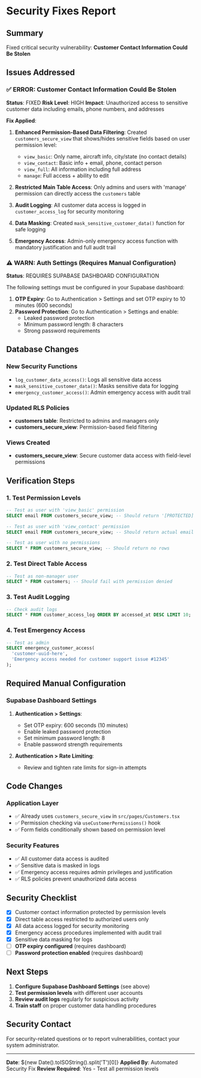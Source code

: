 # Security Fixes Report

## Summary
Fixed critical security vulnerability: **Customer Contact Information Could Be Stolen**

## Issues Addressed

### ✅ ERROR: Customer Contact Information Could Be Stolen
**Status**: FIXED
**Risk Level**: HIGH
**Impact**: Unauthorized access to sensitive customer data including emails, phone numbers, and addresses

**Fix Applied**:
1. **Enhanced Permission-Based Data Filtering**: Created `customers_secure_view` that shows/hides sensitive fields based on user permission level:
   - `view_basic`: Only name, aircraft info, city/state (no contact details)  
   - `view_contact`: Basic info + email, phone, contact person
   - `view_full`: All information including full address
   - `manage`: Full access + ability to edit

2. **Restricted Main Table Access**: Only admins and users with 'manage' permission can directly access the `customers` table

3. **Audit Logging**: All customer data access is logged in `customer_access_log` for security monitoring

4. **Data Masking**: Created `mask_sensitive_customer_data()` function for safe logging

5. **Emergency Access**: Admin-only emergency access function with mandatory justification and full audit trail

### ⚠️ WARN: Auth Settings (Requires Manual Configuration)
**Status**: REQUIRES SUPABASE DASHBOARD CONFIGURATION

The following settings must be configured in your Supabase dashboard:

1. **OTP Expiry**: Go to Authentication > Settings and set OTP expiry to 10 minutes (600 seconds)
2. **Password Protection**: Go to Authentication > Settings and enable:
   - Leaked password protection
   - Minimum password length: 8 characters
   - Strong password requirements

## Database Changes

### New Security Functions
- `log_customer_data_access()`: Logs all sensitive data access
- `mask_sensitive_customer_data()`: Masks sensitive data for logging  
- `emergency_customer_access()`: Admin emergency access with audit trail

### Updated RLS Policies
- **customers table**: Restricted to admins and managers only
- **customers_secure_view**: Permission-based field filtering

### Views Created
- **customers_secure_view**: Secure customer data access with field-level permissions

## Verification Steps

### 1. Test Permission Levels
```sql
-- Test as user with 'view_basic' permission
SELECT email FROM customers_secure_view; -- Should return '[PROTECTED]'

-- Test as user with 'view_contact' permission  
SELECT email FROM customers_secure_view; -- Should return actual email

-- Test as user with no permissions
SELECT * FROM customers_secure_view; -- Should return no rows
```

### 2. Test Direct Table Access
```sql
-- Test as non-manager user
SELECT * FROM customers; -- Should fail with permission denied
```

### 3. Test Audit Logging
```sql
-- Check audit logs
SELECT * FROM customer_access_log ORDER BY accessed_at DESC LIMIT 10;
```

### 4. Test Emergency Access
```sql
-- Test as admin
SELECT emergency_customer_access(
  'customer-uuid-here', 
  'Emergency access needed for customer support issue #12345'
);
```

## Required Manual Configuration

### Supabase Dashboard Settings

1. **Authentication > Settings**:
   - Set OTP expiry: 600 seconds (10 minutes)
   - Enable leaked password protection
   - Set minimum password length: 8
   - Enable password strength requirements

2. **Authentication > Rate Limiting**:
   - Review and tighten rate limits for sign-in attempts

## Code Changes

### Application Layer
- ✅ Already uses `customers_secure_view` in `src/pages/Customers.tsx`
- ✅ Permission checking via `useCustomerPermissions()` hook
- ✅ Form fields conditionally shown based on permission level

### Security Features
- ✅ All customer data access is audited
- ✅ Sensitive data is masked in logs  
- ✅ Emergency access requires admin privileges and justification
- ✅ RLS policies prevent unauthorized data access

## Security Checklist

- [x] Customer contact information protected by permission levels
- [x] Direct table access restricted to authorized users only  
- [x] All data access logged for security monitoring
- [x] Emergency access procedures implemented with audit trail
- [x] Sensitive data masking for logs
- [ ] **OTP expiry configured** (requires dashboard)
- [ ] **Password protection enabled** (requires dashboard)

## Next Steps

1. **Configure Supabase Dashboard Settings** (see above)
2. **Test permission levels** with different user accounts
3. **Review audit logs** regularly for suspicious activity  
4. **Train staff** on proper customer data handling procedures

## Security Contact

For security-related questions or to report vulnerabilities, contact your system administrator.

---
**Date**: ${new Date().toISOString().split('T')[0]}
**Applied By**: Automated Security Fix
**Review Required**: Yes - Test all permission levels
